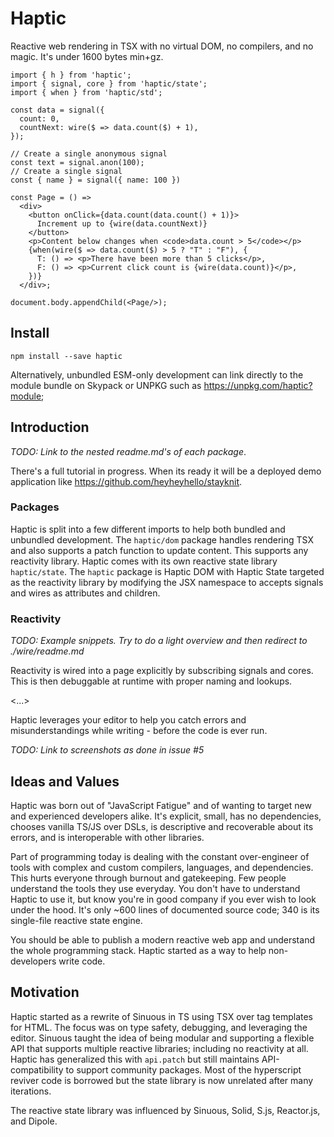 # Haptic

Reactive web rendering in TSX with no virtual DOM, no compilers, and no magic.
It's under 1600 bytes min+gz.

```tsx
import { h } from 'haptic';
import { signal, core } from 'haptic/state';
import { when } from 'haptic/std';

const data = signal({
  count: 0,
  countNext: wire($ => data.count($) + 1),
});

// Create a single anonymous signal
const text = signal.anon(100);
// Create a single signal
const { name } = signal({ name: 100 })

const Page = () =>
  <div>
    <button onClick={data.count(data.count() + 1)}>
      Increment up to {wire(data.countNext)}
    </button>
    <p>Content below changes when <code>data.count > 5</code></p>
    {when(wire($ => data.count($) > 5 ? "T" : "F"), {
      T: () => <p>There have been more than 5 clicks</p>,
      F: () => <p>Current click count is {wire(data.count)}</p>,
    })}
  </div>;

document.body.appendChild(<Page/>);
```

## Install

```
npm install --save haptic
```

Alternatively, unbundled ESM-only development can link directly to the module
bundle on Skypack or UNPKG such as https://unpkg.com/haptic?module;

## Introduction

_TODO: Link to the nested readme.md's of each package_.

There's a full tutorial in progress. When its ready it will be a deployed demo
application like https://github.com/heyheyhello/stayknit.

### Packages

Haptic is split into a few different imports to help both bundled and unbundled
development. The `haptic/dom` package handles rendering TSX and also supports a
patch function to update content. This supports any reactivity library. Haptic
comes with its own reactive state library `haptic/state`. The `haptic` package
is Haptic DOM with Haptic State targeted as the reactivity library by modifying
the JSX namespace to accepts signals and wires as attributes and children.

### Reactivity

_TODO: Example snippets. Try to do a light overview and then redirect to ./wire/readme.md_

Reactivity is wired into a page explicitly by subscribing signals and cores.
This is then debuggable at runtime with proper naming and lookups.

<...>

Haptic leverages your editor to help you catch errors and misunderstandings
while writing - before the code is ever run.

_TODO: Link to screenshots as done in issue #5_

## Ideas and Values

Haptic was born out of "JavaScript Fatigue" and of wanting to target new and
experienced developers alike. It's explicit, small, has no dependencies, chooses
vanilla TS/JS over DSLs, is descriptive and recoverable about its errors, and is
interoperable with other libraries.

Part of programming today is dealing with the constant over-engineer of tools
with complex and custom compilers, languages, and dependencies. This hurts
everyone through burnout and gatekeeping. Few people understand the tools they
use everyday. You don't have to understand Haptic to use it, but know you're in
good company if you ever wish to look under the hood. It's only ~600 lines of
documented source code; 340 is its single-file reactive state engine.

You should be able to publish a modern reactive web app and understand the whole
programming stack. Haptic started as a way to help non-developers write code.

## Motivation

Haptic started as a rewrite of Sinuous in TS using TSX over tag templates for
HTML. The focus was on type safety, debugging, and leveraging the editor.
Sinuous taught the idea of being modular and supporting a flexible API that
supports multiple reactive libraries; including no reactivity at all. Haptic has
generalized this with `api.patch` but still maintains API-compatibility to
support community packages. Most of the hyperscript reviver code is borrowed but
the state library is now unrelated after many iterations.

The reactive state library was influenced by Sinuous, Solid, S.js, Reactor.js,
and Dipole.
